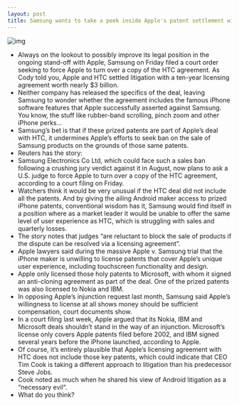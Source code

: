 ```yaml
---
layout: post
title: Samsung wants to take a peek inside Apple's patent settlement with HTC
---
```

![img](http://media.idownloadblog.com/wp-content/uploads/2012/07/Samsung-Corporate-HQ-image-001.jpg)
* Always on the lookout to possibly improve its legal position in the ongoing stand-off with Apple, Samsung on Friday filed a court order seeking to force Apple to turn over a copy of the HTC agreement. As Cody told you, Apple and HTC settled litigation with a ten-year licensing agreement worth nearly $3 billion.
* Neither company has released the specifics of the deal, leaving Samsung to wonder whether the agreement includes the famous iPhone software features that Apple successfully asserted against Samsung. You know, the stuff like rubber-band scrolling, pinch zoom and other iPhone perks…
* Samsung’s bet is that if these prized patents are part of Apple’s deal with HTC, it undermines Apple’s efforts to seek ban on the sale of Samsung products on the grounds of those same patents.
* Reuters has the story:
* Samsung Electronics Co Ltd, which could face such a sales ban following a crushing jury verdict against it in August, now plans to ask a U.S. judge to force Apple to turn over a copy of the HTC agreement, according to a court filing on Friday.
* Watchers think it would be very unusual if the HTC deal did not include all the patents. And by giving the ailing Android maker access to prized iPhone patents, conventional wisdom has it, Samsung would find itself in a position where as a market leader it would be unable to offer the same level of user experience as HTC, which is struggling with sales and quarterly losses.
* The story notes that judges “are reluctant to block the sale of products if the dispute can be resolved via a licensing agreement”.
* Apple lawyers said during the massive Apple v. Samsung trial that the iPhone maker is unwilling to license patents that cover Apple’s unique user experience, including touchscreen functionality and design.
* Apple only licensed those holy patents to Microsoft, with whom it signed an anti-cloning agreement as part of the deal. One of the prized patents was also licensed to Nokia and IBM.
* In opposing Apple’s injunction request last month, Samsung said Apple’s willingness to license at all shows money should be sufficient compensation, court documents show.
* In a court filing last week, Apple argued that its Nokia, IBM and Microsoft deals shouldn’t stand in the way of an injunction. Microsoft’s license only covers Apple patents filed before 2002, and IBM signed several years before the iPhone launched, according to Apple.
* Of course, it’s entirely plausible that Apple’s licensing agreement with HTC does not include those key patents, which could indicate that CEO Tim Cook is taking a different approach to litigation than his predecessor Steve Jobs.
* Cook noted as much when he shared his view of Android litigation as a “necessary evil“.
* What do you think?

